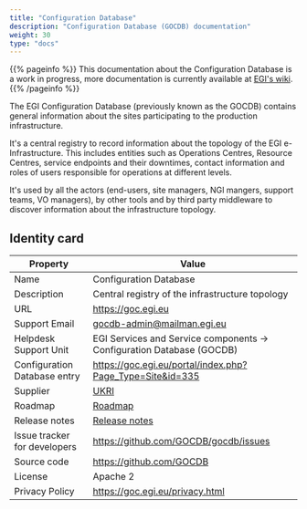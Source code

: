 ```yaml
---
title: "Configuration Database"
description: "Configuration Database (GOCDB) documentation"
weight: 30
type: "docs"
---
```


{{% pageinfo %}} This documentation about the Configuration Database is a work
in progress, more documentation is currently available at
[EGI's wiki](https://wiki.egi.eu/wiki/GOCDB). {{% /pageinfo %}}

The EGI Configuration Database (previously known as the GOCDB) contains general
information about the sites participating to the production infrastructure.

It's a central registry to record information about the topology of the EGI
e-Infrastructure. This includes entities such as Operations Centres, Resource
Centres, service endpoints and their downtimes, contact information and roles of
users responsible for operations at different levels.

It's used by all the actors (end-users, site managers, NGI mangers, support
teams, VO managers), by other tools and by third party middleware to discover
information about the infrastructure topology.

## Identity card

<!-- markdownlint-disable line-length no-bare-urls -->

| Property                     | Value                                                                 |
| ---------------------------- | --------------------------------------------------------------------- |
| Name                         | Configuration Database                                                |
| Description                  | Central registry of the infrastructure topology                       |
| URL                          | https://goc.egi.eu                                                    |
| Support Email                | gocdb-admin@mailman.egi.eu                                            |
| Helpdesk Support Unit        | EGI Services and Service components -> Configuration Database (GOCDB) |
| Configuration Database entry | https://goc.egi.eu/portal/index.php?Page_Type=Site&id=335             |
| Supplier                     | [UKRI](https://www.ukri.org/)                                         |
| Roadmap                      | [Roadmap](https://wiki.egi.eu/wiki/GOCDB/Roadmap)                     |
| Release notes                | [Release notes](https://github.com/GOCDB/gocdb/releases)              |
| Issue tracker for developers | https://github.com/GOCDB/gocdb/issues                                 |
| Source code                  | https://github.com/GOCDB                                              |
| License                      | Apache 2                                                              |
| Privacy Policy               | https://goc.egi.eu/privacy.html                                       |

<!-- markdownlint-enable line-length no-bare-urls -->
